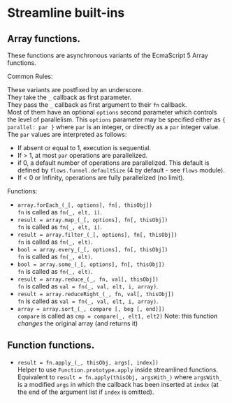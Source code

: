 
# Streamline built-ins
 
## Array functions.  

These functions are asynchronous variants of the EcmaScript 5 Array functions.

Common Rules: 

These variants are postfixed by an underscore.  
They take the `_` callback as first parameter.  
They pass the `_` callback as first argument to their `fn` callback.  
Most of them have an optional `options` second parameter which controls the level of 
parallelism. This `options` parameter may be specified either as `{ parallel: par }` 
where `par` is an integer, or directly as a `par` integer value.  
The `par` values are interpreted as follows:

* If absent or equal to 1, execution is sequential.
* If > 1, at most `par` operations are parallelized.
* if 0, a default number of operations are parallelized. 
  This default is defined by `flows.funnel.defaultSize` (4 by default - see `flows` module).
* If < 0 or Infinity, operations are fully parallelized (no limit).

Functions:

* `array.forEach_(_[, options], fn[, thisObj])`  
  `fn` is called as `fn(_, elt, i)`.
* `result = array.map_(_[, options], fn[, thisObj])`  
  `fn` is called as `fn(_, elt, i)`.
* `result = array.filter_(_[, options], fn[, thisObj])`  
  `fn` is called as `fn(_, elt)`.
* `bool = array.every_(_[, options], fn[, thisObj])`  
  `fn` is called as `fn(_, elt)`.
* `bool = array.some_(_[, options], fn[, thisObj])`  
  `fn` is called as `fn(_, elt)`.
* `result = array.reduce_(_, fn, val[, thisObj])`  
  `fn` is called as `val = fn(_, val, elt, i, array)`.
* `result = array.reduceRight_(_, fn, val[, thisObj])`  
  `fn` is called as `val = fn(_, val, elt, i, array)`.
* `array = array.sort_(_, compare [, beg [, end]])`  
  `compare` is called as `cmp = compare(_, elt1, elt2)`
  Note: this function _changes_ the original array (and returns it)

## Function functions.  

* `result = fn.apply_(_, thisObj, args[, index])`  
  Helper to use `Function.prototype.apply` inside streamlined functions.  
  Equivalent to `result = fn.apply(thisObj, argsWith_)` where `argsWith_` is 
  a modified `args` in which the callback has been inserted at `index` 
  (at the end of the argument list if `index` is omitted).
